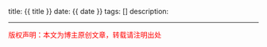 title: {{ title }}
date: {{ date }}
tags: []
description: 

---

<font color="#FF0000">版权声明：本文为博主原创文章，转载请注明出处</font>